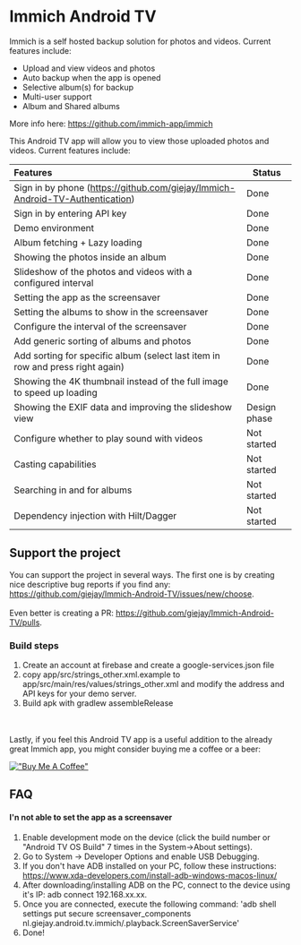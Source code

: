 # Immich Android TV

Immich is a self hosted backup solution for photos and videos. Current features include:

- Upload and view videos and photos
- Auto backup when the app is opened
- Selective album(s) for backup
- Multi-user support
- Album and Shared albums

More info here: https://github.com/immich-app/immich

This Android TV app will allow you to view those uploaded photos and videos. Current features
include:

| Features                                                                       | Status       |
|:-------------------------------------------------------------------------------|--------------|
| Sign in by phone (https://github.com/giejay/Immich-Android-TV-Authentication)  | Done         |
| Sign in by entering API key                                                    | Done         |
| Demo environment                                                               | Done         |
| Album fetching + Lazy loading                                                  | Done         |
| Showing the photos inside an album                                             | Done         |
| Slideshow of the photos and videos with a configured interval                  | Done         |
| Setting the app as the screensaver                                             | Done         |
| Setting the albums to show in the screensaver                                  | Done         |
| Configure the interval of the screensaver                                      | Done         |
| Add generic sorting of albums and photos                                       | Done         |
| Add sorting for specific album (select last item in row and press right again) | Done         |
| Showing the 4K thumbnail instead of the full image to speed up loading         | Done         |
| Showing the EXIF data and improving the slideshow view                         | Design phase |
| Configure whether to play sound with videos                                    | Not started  |
| Casting capabilities                                                           | Not started  |
| Searching in and for albums                                                    | Not started  |
| Dependency injection with Hilt/Dagger                                          | Not started  |

## Support the project

You can support the project in several ways. The first one is by creating nice descriptive bug
reports if you find any: https://github.com/giejay/Immich-Android-TV/issues/new/choose.
<br><br>Even better is creating a PR: https://github.com/giejay/Immich-Android-TV/pulls.

### Build steps
1. Create an account at firebase and create a google-services.json file
2. copy app/src/strings_other.xml.example to app/src/main/res/values/strings_other.xml and modify the address and API keys for your demo server.
3. Build apk with gradlew assembleRelease


 <br><br>
Lastly, if you feel this Android TV app is a useful addition to the already great Immich app, you
might consider buying me a coffee or a beer:

[!["Buy Me A Coffee"](https://www.buymeacoffee.com/assets/img/custom_images/orange_img.png)](https://www.buymeacoffee.com/giejay)

## FAQ
#### I'n not able to set the app as a screensaver
  1. Enable development mode on the device (click the build number or "Android TV OS Build" 7 times in the System->About settings).
2. Go to System -> Developer Options and enable USB Debugging.
3. If you don't have ADB installed on your PC, follow these instructions: https://www.xda-developers.com/install-adb-windows-macos-linux/
4. After downloading/installing ADB on the PC, connect to the device using it's IP: adb connect 192.168.xx.xx.
5. Once you are connected, execute the following command: 'adb shell settings put secure screensaver_components nl.giejay.android.tv.immich/.playback.ScreenSaverService'
6. Done!
